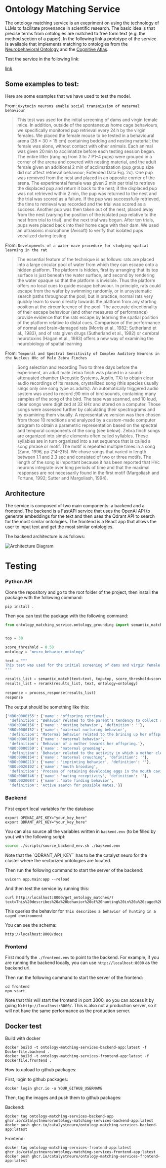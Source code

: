 # Ontology Matching Service


The ontology matching service is an exepriment on using the technology of LLMs to facilitate provenance in scientific research. The basic idea is that precise terms from ontologies are matched to free form text (e.g. the method section of a paper). In the following link a prototype of the service is available that implements matching to ontologies from the [Neurobehavioral Ontology](https://bioportal.bioontology.org/ontologies/NBO) and the [Cognitive Atlas](https://www.cognitiveatlas.org/).

Test the service in the following link:

[link](https://ontology-matching-frontend.delightfulsand-a1030a48.centralus.azurecontainerapps.io/)


## Some examples to test:


Here are some examples that we have used to test the model. 

From: `Oxytocin neurons enable social transmission of maternal behaviour`

> This test was used for the initial screening of dams and virgin female mice. In addition, outside of the spontaneous home cage behaviours, we specifically monitored pup retrieval every 24 h by the virgin females. We placed the female mouse to be tested in a behavioural arena (38 × 30 × 15 cm) containing bedding and nesting material; the female was alone, without contact with other animals. Each animal was given 20 min to acclimatize before each testing session began. The entire litter (ranging from 3 to 7 P1–4 pups) were grouped in a corner of the arena and covered with nesting material, and the adult female given an additional 2 min of acclimatization (pup group size did not affect retrieval behaviour; Extended Data Fig. 2c). One pup was removed from the nest and placed in an opposite corner of the arena. The experimental female was given 2 min per trial to retrieve the displaced pup and return it back to the nest; if the displaced pup was not retrieved within 2 min, the pup was returned to the nest and the trial was scored as a failure. If the pup was successfully retrieved, the time to retrieval was recorded and the trial was scored as a success. Another pup was then taken out of the nest, placed away from the nest (varying the position of the isolated pup relative to the nest from trial to trial), and the next trial was begun. After ten trials, pups were placed back into their home cage with their dam. We used an ultrasonic microphone (Avisoft) to verify that isolated pups vocalized during testing

From: `Developments of a water-maze procedure for studying spatial learning in the rat`

> The essential feature of the technique is as follows: rats are placed into a large circular pool of water from which they can escape onto a hidden platform. The platform is hidden, first by arranging that its top surface is just beneath the water surface, and second by rendering the water opaque so that the platform is invisible. Thus the platform offers no local cues to guide escape behaviour. In principle, rats could escape from the wafer by swimming randomly, or in unsystematic search paths throughout the pool; but in practice, normal rats very quickly learn to swim directly towards the platform from any starting position at the circumference of the pool. The accurate directionality of their escape behaviour (and other measures of performance) provide evidence that the rats escape by learning the spatial position of the platform relative to distal cues. Comparison of the performance of normal and brain-damaged rats (Morris et al., 1982; Sutherland et al., 1983), and of rats given drugs (Sutherland et al., 1982) or cerebral neurotoxins (Hagan et al., 1983) offers a new way of examining the neurobiology of spatial learning

From: `Temporal and Spectral Sensitivity of Complex Auditory Neurons in the Nucleus HVc of Male Zebra Finches`

> Song selection and recording Two to three days before the experiment, an adult male zebra finch was placed in a sound-attenuated chamber (Acoustic Systems, Austin, TX) to obtain clear audio recordings of its mature, crystallized song (this species usually sings only one song type as adults). An automatically triggered audio system was used to record ;90 min of bird sounds, containing many samples of the song of the bird. The tape was scanned, and 10 loud, clear songs were digitized at 32 kHz and stored on a computer. Those songs were assessed further by calculating their spectrograms and by examining them visually. A representative version was then chosen from those 10 renditions and analyzed by a custom-made computer program to obtain a parametric representation based on the spectral and temporal components of the song (see below). Zebra finch songs are organized into simple elements often called syllables. These syllables are in turn organized into a set sequence that is called a song phrase or motif. The motif is repeated multiple times in a song (Zann, 1996, pp 214–215). We chose songs that varied in length between 1.1 and 2.3 sec and consisted of two or three motifs. The length of the song is important because it has been reported that HVc neurons integrate over long periods of time and that the maximal responses are not necessarily found in the first motif (Margoliash and Fortune, 1992; Sutter and Margoliash, 1994).

## Architecture
The service is composed of two main components: a backend and a frontend. The backend is a FastAPI service that uses the OpenAI API to generate embeddings for the text and then uses the Qdrant API to search for the most similar ontologies. The frontend is a React app that allows the user to input text and get the most similar ontologies.

The backend architecture is as follows:


![Architecture Diagram](./assets/architecture.svg)




# Testing

### Python API

Clone the repository and go to the root folder of the project, then install the package with the following command:

``` 
pip install .
```

Then you can test the package with the following command:

```python
from ontology_matching_service.ontology_grounding import semantic_match, rerank, process_response


top = 30

score_threshold = 0.50
ontology = "neuro_behavior_ontology"

text = """
This test was used for the initial screening of dams and virgin female mice. In addition, outside of the spontaneous home cage behaviours, we specifically monitored pup retrieval every 24 h by the virgin females. We placed the female mouse to be tested in a behavioural arena (38 × 30 × 15 cm) containing bedding and nesting material; the female was alone, without contact with other animals. Each animal was given 20 min to acclimatize before each testing session began. The entire litter (ranging from 3 to 7 P1–4 pups) were grouped in a corner of the arena and covered with nesting material, and the adult female given an additional 2 min of acclimatization (pup group size did not affect retrieval behaviour; Extended Data Fig. 2c). One pup was removed from the nest and placed in an opposite corner of the arena. The experimental female was given 2 min per trial to retrieve the displaced pup and return it back to the nest; if the displaced pup was not retrieved within 2 min, the pup was returned to the nest and the trial was scored as a failure. If the pup was successfully retrieved, the time to retrieval was recorded and the trial was scored as a success. Another pup was then taken out of the nest, placed away from the nest (varying the position of the isolated pup relative to the nest from trial to trial), and the next trial was begun. After ten trials, pups were placed back into their home cage with their dam. We used an ultrasonic microphone (Avisoft) to verify that isolated pups vocalized during testing
"""

results_list = semantic_match(text=text, top=top, score_threshold=score_threshold, ontology=ontology)
results_list = rerank(results_list, text, ontology=ontology)
    
response = process_response(results_list)
response
```

The output should be something like this:

```python
{'NBO:0000155': {'name': 'offspring retrieval',
  'definition': "Behavior related to the parent's tendency to collect stray offspring and return them to a defined location."},
 'NBO:0000156': {'name': 'nesting behavior', 'definition': ''},
 'NBO:0000152': {'name': 'maternal nurturing behavior',
  'definition': 'Maternal behavior related to the brining up her offspring.'},
 'NBO:0000150': {'name': 'maternal behavior',
  'definition': 'Behavior of a mother towards her offspring.'},
 'NBO:0000559': {'name': 'maternal grooming',
  'definition': 'Behavior related to the activity in which a mother cleans or maintains the body or the appearance of her offsprings.'},
 'NBO:0000154': {'name': 'maternal crouching', 'definition': ''},
 'NBO:0000213': {'name': 'imprinting behavior', 'definition': ''},
 'NBO:0020102': {'name': 'mouth brooding',
  'definition': 'Process of retaining developing eggs in the mouth cavity.'},
 'NBO:0000146': {'name': 'mating receptivity', 'definition': ''},
 'NBO:0020084': {'name': 'mate finding behavior',
  'definition': 'Active search for possible mates.'}}

```





### Backend
First export local variables for the database

```
export OPENAI_API_KEY="your_key_here"
export QDRANT_API_KEY="your_key_here"
```
You can also source all the variables written in `backend.env` (to be filled by you) with the following script:

```bash
source ./scripts/source_backend_env.sh ./backend.env
```

Note that the `QDRANT_API_KEY`` has to be the catalyst neuro for the cluster where the vectorized ontologies are located.

Then run the following command to start the server of the backend:
```
uvicorn app.main:app --reload

```
And then test the service by running this:

```
curl http://localhost:8000/get_ontology_matches/?text=This%20describes%20a%20behavior%20of%20hunting%20in%20a%20caged%20environment&num_results=10&ontology=neuro_behavior_ontology
```

This queries the behavior for `This describes a behavior of hunting in a caged environment`


You can see the schema:
```
http://localhost:8000/docs

```

### Frontend
First modify the `./frontend.env` to point to the backend. For example, if you are running the backend locally, you can use `http://localhost:8000` as the backend url.

Then run the following command to start the server of the frontend:
```
cd frontend
npm start
```

Note that this will start the frontend in port 3000, so you can access it by going to `http://localhost:3000/`. This is also not a production server, so it will not have the same performance as the production server.


## Docker test
Build with docker

```
docker build -t ontology-matching-services-backend-app:latest -f Dockerfile.backend .
docker build -t ontology-matching-services-frontend-app:latest -f Dockerfile.frontend .
```

How to upload to github packages:

First, login to github packages:
```
docker login ghcr.io -u YOUR_GITHUB_USERNAME
```

Then, tag the images and push them to github packages:

Backend:
 
```
docker tag ontology-matching-services-backend-app ghcr.io/catalystneuro/ontology-matching-services-backend-app:latest
docker push ghcr.io/catalystneuro/ontology-matching-services-backend-app:latest

```

Frontend:
```
docker tag ontology-matching-services-frontend-app:latest ghcr.io/catalystneuro/ontology-matching-services-frontend-app:latest
docker push ghcr.io/catalystneuro/ontology-matching-services-frontend-app:latest
```



